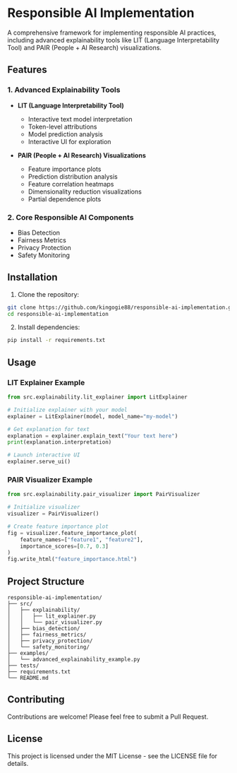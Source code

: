 # Responsible AI Implementation

A comprehensive framework for implementing responsible AI practices, including advanced explainability tools like LIT (Language Interpretability Tool) and PAIR (People + AI Research) visualizations.

## Features

### 1. Advanced Explainability Tools
- **LIT (Language Interpretability Tool)**
  - Interactive text model interpretation
  - Token-level attributions
  - Model prediction analysis
  - Interactive UI for exploration

- **PAIR (People + AI Research) Visualizations**
  - Feature importance plots
  - Prediction distribution analysis
  - Feature correlation heatmaps
  - Dimensionality reduction visualizations
  - Partial dependence plots

### 2. Core Responsible AI Components
- Bias Detection
- Fairness Metrics
- Privacy Protection
- Safety Monitoring

## Installation

1. Clone the repository:
```bash
git clone https://github.com/kingogie88/responsible-ai-implementation.git
cd responsible-ai-implementation
```

2. Install dependencies:
```bash
pip install -r requirements.txt
```

## Usage

### LIT Explainer Example
```python
from src.explainability.lit_explainer import LitExplainer

# Initialize explainer with your model
explainer = LitExplainer(model, model_name="my-model")

# Get explanation for text
explanation = explainer.explain_text("Your text here")
print(explanation.interpretation)

# Launch interactive UI
explainer.serve_ui()
```

### PAIR Visualizer Example
```python
from src.explainability.pair_visualizer import PairVisualizer

# Initialize visualizer
visualizer = PairVisualizer()

# Create feature importance plot
fig = visualizer.feature_importance_plot(
    feature_names=["feature1", "feature2"],
    importance_scores=[0.7, 0.3]
)
fig.write_html("feature_importance.html")
```

## Project Structure
```
responsible-ai-implementation/
├── src/
│   ├── explainability/
│   │   ├── lit_explainer.py
│   │   └── pair_visualizer.py
│   ├── bias_detection/
│   ├── fairness_metrics/
│   ├── privacy_protection/
│   └── safety_monitoring/
├── examples/
│   └── advanced_explainability_example.py
├── tests/
├── requirements.txt
└── README.md
```

## Contributing

Contributions are welcome! Please feel free to submit a Pull Request.

## License

This project is licensed under the MIT License - see the LICENSE file for details. 